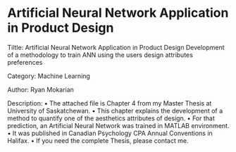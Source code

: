 # Artificial Neural Network Application in Product Design

Tiltle: Artificial Neural Network Application in Product Design
        Development of a methodology to train ANN using the users design attributes preferences

Category: Machine Learning

Author: Ryan Mokarian

Description:
    • The attached file is Chapter 4 from my Master Thesis at University of Saskatchewan. 
    • This chapter explains the development of a method to quantify one of the aesthetics attributes of design. 
    • For that prediction, an Artificial Neural Network was trained in MATLAB environment. 
    • It was published in Canadian Psychology CPA Annual Conventions in Halifax.
    • If you need the complete Thesis, please contact me.
